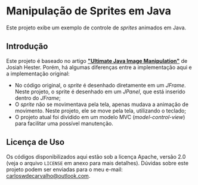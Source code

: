 # Manipulação de Sprites em Java

Este projeto exibe um exemplo de controle de _sprites_ animados em Java.

## Introdução

Este projeto é baseado no artigo [**"Ultimate Java Image Manipulation"**](https://www.javalobby.org//articles/ultimate-image/) de Josiah Hester. Porém, há algumas diferenças entre a implementação aqui e a implementação original:

 - No código original, o _sprite_ é desenhado diretamente em um _JFrame_. Neste projeto, o sprite é desenhado em um _JPanel_, que está inserido dentro do _JFrame_;
 - O _sprite_ não se movimentava pela tela, apenas mudava a animação de movimento. Neste projeto, ele se move pela tela, utilizando o teclado;
 - O projeto atual foi dividido em um modelo MVC (_model-control-view_) para facilitar uma possível manutenção. 

## Licença de Uso

Os códigos disponibilizados aqui estão sob a licença Apache, versão 2.0 (veja o arquivo `LICENSE` em anexo para mais detalhes). Dúvidas sobre este projeto podem ser enviadas para o meu e-mail: carloswdecarvalho@outlook.com.